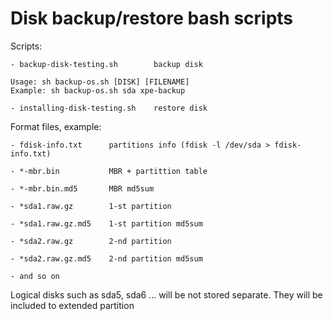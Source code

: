 # Disk backup/restore bash scripts

Scripts:

    - backup-disk-testing.sh        backup disk
    
    Usage: sh backup-os.sh [DISK] [FILENAME]
    Example: sh backup-os.sh sda xpe-backup

    - installing-disk-testing.sh    restore disk



Format files, example:

    - fdisk-info.txt      partitions info (fdisk -l /dev/sda > fdisk-info.txt)

    - *-mbr.bin           MBR + partittion table

    - *-mbr.bin.md5       MBR md5sum

    - *sda1.raw.gz        1-st partition

    - *sda1.raw.gz.md5    1-st partition md5sum

    - *sda2.raw.gz        2-nd partition

    - *sda2.raw.gz.md5    2-nd partition md5sum

    - and so on

Logical disks such as sda5, sda6 ... will be not stored separate. They will be included to extended partition  
